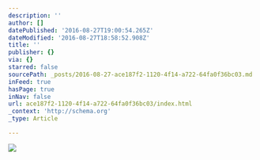 ```yaml
---
description: ''
author: []
datePublished: '2016-08-27T19:00:54.265Z'
dateModified: '2016-08-27T18:58:52.908Z'
title: ''
publisher: {}
via: {}
starred: false
sourcePath: _posts/2016-08-27-ace187f2-1120-4f14-a722-64fa0f36bc03.md
inFeed: true
hasPage: true
inNav: false
url: ace187f2-1120-4f14-a722-64fa0f36bc03/index.html
_context: 'http://schema.org'
_type: Article

---
```

![](https://the-grid-user-content.s3-us-west-2.amazonaws.com/016864fa-6b4f-4fed-bae8-faaa7a96393f.jpg)